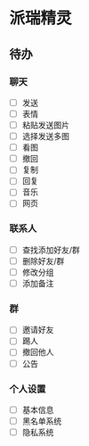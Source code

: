 # 派瑞精灵

## 待办

### 聊天

- [ ] 发送
- [ ] 表情
- [ ] 粘贴发送图片
- [ ] 选择发送多图
- [ ] 看图
- [ ] 撤回
- [ ] 复制
- [ ] 回复
- [ ] 音乐
- [ ] 网页

### 联系人

- [ ] 查找添加好友/群
- [ ] 删除好友/群
- [ ] 修改分组
- [ ] 添加备注

### 群

- [ ] 邀请好友
- [ ] 踢人
- [ ] 撤回他人
- [ ] 公告

### 个人设置

- [ ] 基本信息
- [ ] 黑名单系统
- [ ] 隐私系统